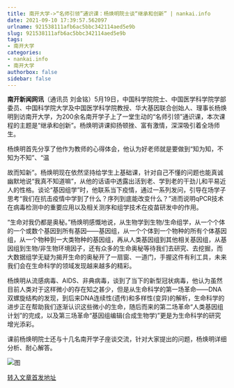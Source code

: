 ```yaml
---
title: 南开大学->“名师引领”通识课：杨焕明院士谈“继承和创新” | nankai.info
date: 2021-09-10 17:39:57.562097
urlname: 921538111afb6ac5bbc342114aed5e9b
slug: 921538111afb6ac5bbc342114aed5e9b
tags: 
- 南开大学
categories:
- nankai.info
- 南开大学
authorbox: false
sidebar: false
---
```

**南开新闻网讯**（通讯员 刘金铭）5月19日，中国科学院院士、中国医学科学院学部委员、中国科学院大学及中国医学科学院教授、华大基因联合创始人、理事长杨焕明到访南开大学，为200余名南开学子上了一堂生动的“名师引领”通识课，本次课程的主题是“继承和创新”。杨焕明讲课抑扬顿挫、富有激情，深深吸引着全场师生。

杨焕明首先分享了他作为教师的心得体会，他认为好老师就是要做到“知为知，不知为不知”、“温
<!--more-->
故而知新”。杨焕明现在依然坚持给学生上基础课，针对自己不懂的问题也能真诚幽默地说“我真不知道嘛”，从他的话语中透露出活到老、学到老的干劲儿和平易近人的性格。谈论“基因组学”时，他联系当下疫情，通过一系列发问，引导在场学子思考“我们在抗击疫情中学到了什么？序列到底能改变什么？”进而说明qPCR技术在病毒检测中的重要应用以及相关测序和组学技术在疫苗研发中的作用。

“生命对我仍都是奥秘。”杨焕明感慨地说，从生物学到生物/生命组学，从一个个体的一个或数个基因到所有基因——基因组，从一个个体到一个物种的所有个体基因组，从一个物种到一大类物种的基因组，再从人类基因组到其他相关基因组，从基因组到生物/非生物环境因子，还有众多的生命奥秘等待我们去研究、去挖掘，而大数据组学无疑为揭开生命的奥秘开了一扇窗、一道门，手握这件有利工具，未来我们会在生命科学的领域发现越来越多的精彩。

杨焕明从流感病毒、AIDS、非典病毒，谈到了当下的新型冠状病毒，他认为虽然目前人类对于这样微小的存在知之甚少，但是从生命科学的第一场革命——DNA双螺旋结构的发现，到后来DNA连续性(遗传)和多样性(变异)的解析，生命科学的进步正在帮助我们逐渐认识这些微小的生命，随后而来的第二场革命“人类基因组计划”的完成，以及第三场革命“基因组编辑(合成生物学)”更是为生命科学的研究增光添彩。

课前杨焕明院士还与十几名南开学子座谈交流，针对大家提出的问题，杨焕明详细分析、耐心解答。

![图](http://news.nankai.edu.cn/pic/003/000/390/00300039060_7e7fc39c.jpg)

[转入文章首发地址](http://news.nankai.edu.cn/ywsd/system/2021/05/24/030046220.shtml)
